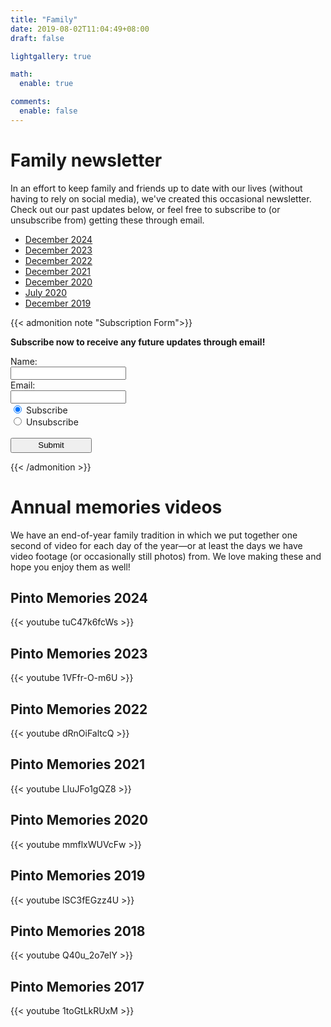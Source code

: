 ```yaml
---
title: "Family"
date: 2019-08-02T11:04:49+08:00
draft: false

lightgallery: true

math:
  enable: true

comments:
  enable: false
---
```


# Family newsletter

In an effort to keep family and friends up to date with our lives (without having to rely on social media), we've created this occasional newsletter. Check out our past updates below, or feel free to subscribe to (or unsubscribe from) getting these through email.

- [December 2024](/family-update-2024-12)
- [December 2023](/family-update-2023-12)
- [December 2022](/family-update-2022-12)
- [December 2021](/family-update-2021-12)
- [December 2020](/family-update-2020-12)
- [July 2020](/family-update-2020-07)
- [December 2019](/family-update-2019-12)


{{< admonition note "Subscription Form">}}

**Subscribe now to receive any future updates through email!**

<form action="https://getform.io/f/c0dffd6d-d8ce-493a-9409-14e22542fe3c" method="POST">
    <!-- text fields -->
    <label for="name">Name:</label><br>
    <input type="text" name="name"><br>
    <label for="email">Email:</label><br>
    <input type="email" name="email"><br>
    <!-- radio buttons -->
    <input type="radio" name="subscribe" value="yes" checked>
    <label for="subsribe">Subscribe</label><br>
    <input type="radio" name="subscribe" value="no">
    <label for="fname">Unsubscribe</label><br><br>
    <button type="submit" style="height:1.8em;width:130px">Submit</button>
</form>

{{< /admonition >}}


# Annual memories videos

We have an end-of-year family tradition in which we put together one second of video for each day of the year—or at least the days we have video footage (or occasionally still photos) from. We love making these and hope you enjoy them as well!


## Pinto Memories 2024

{{< youtube tuC47k6fcWs >}}


## Pinto Memories 2023

{{< youtube 1VFfr-O-m6U >}}


## Pinto Memories 2022

{{< youtube dRnOiFaltcQ >}}


## Pinto Memories 2021

{{< youtube LluJFo1gQZ8 >}}


## Pinto Memories 2020

{{< youtube mmflxWUVcFw >}}


## Pinto Memories 2019

{{< youtube lSC3fEGzz4U >}}


## Pinto Memories 2018

{{< youtube Q40u_2o7elY >}}


## Pinto Memories 2017

{{< youtube 1toGtLkRUxM >}}
